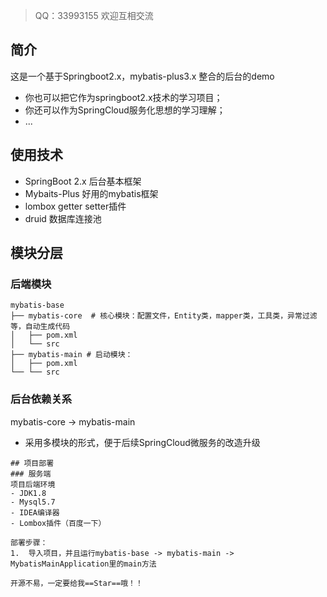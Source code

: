 > QQ：33993155 欢迎互相交流

## 简介
这是一个基于Springboot2.x，mybatis-plus3.x 整合的后台的demo
- 你也可以把它作为springboot2.x技术的学习项目；
- 你还可以作为SpringCloud服务化思想的学习理解；
- ...
## 使用技术
- SpringBoot 2.x 后台基本框架
- Mybaits-Plus 好用的mybatis框架
- lombox getter setter插件
- druid 数据库连接池

## 模块分层
### 后端模块
```shell
mybatis-base
├── mybatis-core  # 核心模块：配置文件，Entity类，mapper类，工具类，异常过滤等，自动生成代码
│   ├── pom.xml
│   └── src
├── mybatis-main # 启动模块：
│   ├── pom.xml
└── └── src
```
### 后台依赖关系

mybatis-core -> mybatis-main
- 采用多模块的形式，便于后续SpringCloud微服务的改造升级

```
## 项目部署
### 服务端
项目后端环境
- JDK1.8
- Mysql5.7
- IDEA编译器
- Lombox插件（百度一下）

部署步骤：
1.  导入项目，并且运行mybatis-base -> mybatis-main -> MybatisMainApplication里的main方法

开源不易，一定要给我==Star==哦！！
